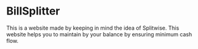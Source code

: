 # BillSplitter
This is a website made by keeping in mind the idea of Splitwise. This website helps you to maintain by your balance by ensuring minimum cash flow.
